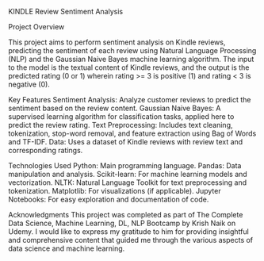 KINDLE Review Sentiment Analysis

Project Overview

This project aims to perform sentiment analysis on Kindle reviews, predicting the sentiment of each review using Natural Language Processing (NLP) and the Gaussian Naive Bayes machine learning algorithm. The input to the model is the textual content of Kindle reviews, and the output is the predicted rating (0 or 1) wherein rating >= 3 is positive (1) and rating < 3 is negative (0).

Key Features
Sentiment Analysis: Analyze customer reviews to predict the sentiment based on the review content.
Gaussian Naive Bayes: A supervised learning algorithm for classification tasks, applied here to predict the review rating.
Text Preprocessing: Includes text cleaning, tokenization, stop-word removal, and feature extraction using Bag of Words and TF-IDF.
Data: Uses a dataset of Kindle reviews with review text and corresponding ratings.

Technologies Used
Python: Main programming language.
Pandas: Data manipulation and analysis.
Scikit-learn: For machine learning models and vectorization.
NLTK: Natural Language Toolkit for text preprocessing and tokenization.
Matplotlib: For visualizations (if applicable).
Jupyter Notebooks: For easy exploration and documentation of code.

Acknowledgments
This project was completed as part of The Complete Data Science, Machine Learning, DL, NLP Bootcamp by Krish Naik on Udemy. I would like to express my gratitude to him for providing insightful and comprehensive content that guided me through the various aspects of data science and machine learning.
